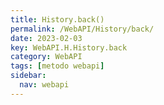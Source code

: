 ```yaml
---
title: History.back()
permalink: /WebAPI/History/back/
date: 2023-02-03
key: WebAPI.H.History.back
category: WebAPI
tags: [metodo webapi]
sidebar:
  nav: webapi
---
```

